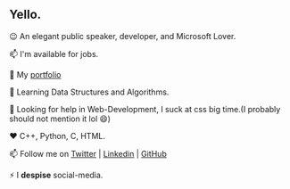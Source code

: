 ## Yello.

<!--
**kameshkotwani/kameshkotwani** is a ✨ _special_ ✨ repository because its `README.md` (this file) appears on your GitHub profile.

Here are some ideas to get you started:

- 🔭 I’m currently working on ...
- 🌱 I’m currently learning ...
- 👯 I’m looking to collaborate on ...
- 🤔 I’m looking for help with ...
- 💬 Ask me about ...
- 📫 How to reach me: ...
- 😄 Pronouns: ...
- ⚡ Fun fact: ...
-->

:wink: An elegant public speaker, developer, and Microsoft Lover. 

📫 I'm available for jobs.

🔭 My [portfolio](https://kameshkotwani.github.io/portfolio)

🌱 Learning Data Structures and Algorithms.

🤔 Looking for help in Web-Development, I suck at css big time.(I probably should not mention it lol 😄)

:heart: C++, Python, C, HTML.

📫 Follow me on [Twitter](https://www.twitter.com/kameshkotwani) | [Linkedin](https://www.linkedin.com/in/kameshkotwani) | [GitHub](https://www.github.com/kameshkotwani)

⚡ I **despise** social-media.




